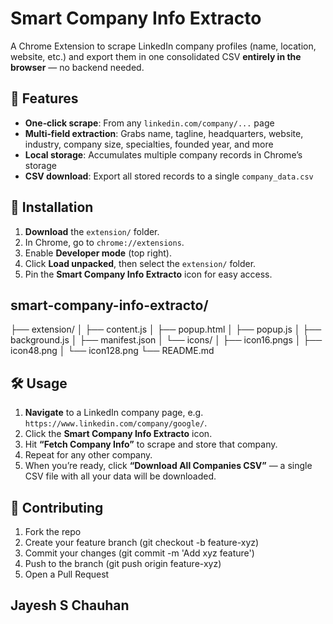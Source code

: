 # Smart Company Info Extracto

A Chrome Extension to scrape LinkedIn company profiles (name, location, website, etc.) and export them in one consolidated CSV **entirely in the browser** — no backend needed.

## 🎯 Features

- **One‑click scrape**: From any `linkedin.com/company/...` page  
- **Multi‑field extraction**: Grabs name, tagline, headquarters, website, industry, company size, specialties, founded year, and more  
- **Local storage**: Accumulates multiple company records in Chrome’s storage  
- **CSV download**: Export all stored records to a single `company_data.csv`  

## 🚀 Installation

1. **Download** the `extension/` folder.  
2. In Chrome, go to `chrome://extensions`.  
3. Enable **Developer mode** (top right).  
4. Click **Load unpacked**, then select the `extension/` folder.  
5. Pin the **Smart Company Info Extracto** icon for easy access.

## smart-company-info-extracto/
├── extension/
│   ├── content.js
│   ├── popup.html
│   ├── popup.js
│   ├── background.js
│   ├── manifest.json
│   └── icons/
│       ├── icon16.pngs
│       ├── icon48.png
│       └── icon128.png
└── README.md

## 🛠️ Usage

1. **Navigate** to a LinkedIn company page, e.g. `https://www.linkedin.com/company/google/`.  
2. Click the **Smart Company Info Extracto** icon.  
3. Hit **“Fetch Company Info”** to scrape and store that company.  
4. Repeat for any other company.  
5. When you’re ready, click **“Download All Companies CSV”** — a single CSV file with all your data will be downloaded.

## 🤝 Contributing

1. Fork the repo
2. Create your feature branch (git checkout -b feature-xyz)
3. Commit your changes (git commit -m 'Add xyz feature')
4. Push to the branch (git push origin feature-xyz)
5. Open a Pull Request

## Jayesh S Chauhan